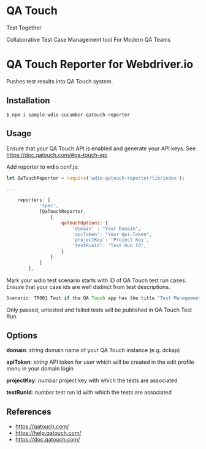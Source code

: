 # QA Touch
Test Together

Collaborative Test Case Management tool For Modern QA Teams

# QA Touch Reporter for Webdriver.io

Pushes test results into QA Touch system.

## Installation

```shell
$ npm i sample-wdio-cucumber-qatouch-reporter
```

## Usage
Ensure that your QA Touch API is enabled and generate your API keys. See https://doc.qatouch.com/#qa-touch-api

Add reporter to wdio.conf.js:

```Javascript
let QaTouchReporter = require('wdio-qatouch-reporter/lib/index');

...

    reporters: [
            'spec',
            [QaTouchReporter,
                {
                    qaTouchOptions: {
                        'domain' : "Your Domain",
                        'apiToken': "Your Api-Token",
                        'projectKey': 'Project Key',
                        'testRunId': 'Test Run Id',
                    }
                }
            ]
        ],
```


Mark your wdio test scenario starts with ID of QA Touch test run cases. Ensure that your case ids are well distinct from test descriptions.
 
```Javascript
Scenario: TR001 Test if the QA Touch app has the title "Test Management"
```

Only passed, untested and failed tests will be published in QA Touch Test Run.

## Options

**domain**: *string* domain name of your QA Touch instance (e.g. dckap)

**apiToken**: *string* API token for user which will be created in the edit profile menu in your domain login

**projectKey**: *number* project key with which the tests are associated

**testRunId**: *number* test run Id with which the tests are associated

## References
- https://qatouch.com/
- https://help.qatouch.com/
- https://doc.qatouch.com/
